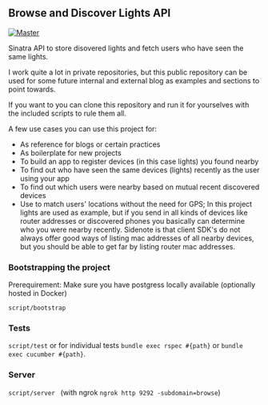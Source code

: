 ## Browse and Discover Lights API
[![Master](https://github.com/jasperste/ruby-discover-lights/workflows/CI/badge.svg)](https://github.com/jasperste/ruby-discover-lights/actions)


Sinatra API to store disovered lights and fetch users who have seen the same lights.

I work quite a lot in private repositories, but this public repository can be used for some future internal and external blog as examples and sections to point towards.

If you want to you can clone this repository and run it for yourselves with the included scripts to rule them all.

A few use cases you can use this project for:
- As reference for blogs or certain practices
- As boilerplate for new projects
- To build an app to register devices (in this case lights) you found nearby
- To find out who have seen the same devices (lights) recently as the user using your app
- To find out which users were nearby based on mutual recent discovered devices
- Use to match users' locations without the need for GPS; In this project lights are used as example, but if you send in all kinds of devices like router addresses or discovered phones you basically can determine who you were nearby recently. Sidenote is that client SDK's do not always offer good ways of listing mac addresses of all nearby devices, but you should be able to get far by listing router mac addresses.

### Bootstrapping the project
Prerequirement: Make sure you have postgress locally available (optionally hosted in Docker)

`script/bootstrap`

### Tests
`script/test` or for individual tests `bundle exec rspec #{path}` or `bundle exec cucumber #{path}`.

### Server
`script/server `          (with ngrok `ngrok http 9292 -subdomain=browse`)
